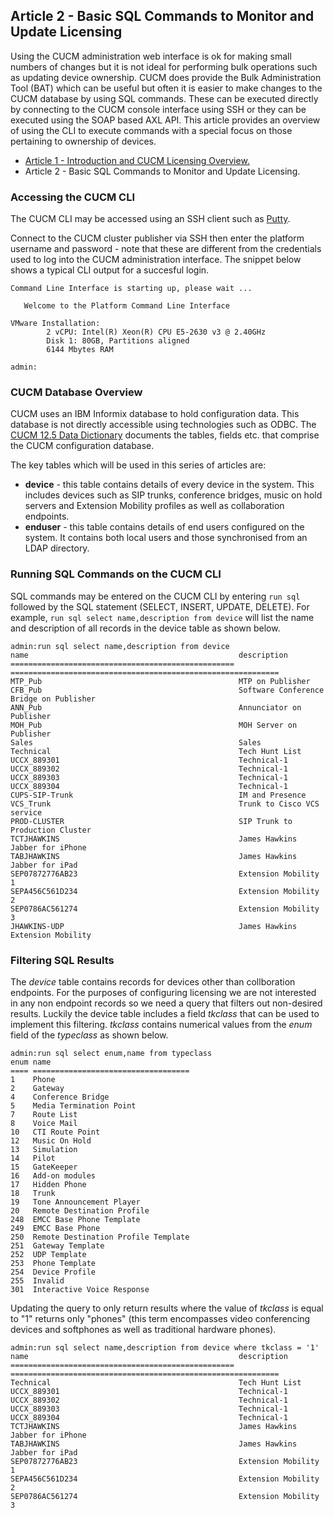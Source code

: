 ## Article 2 - Basic SQL Commands to Monitor and Update Licensing

Using the CUCM administration web interface is ok for making small numbers of changes but it is not ideal for performing bulk operations such as updating device ownership. CUCM does provide the Bulk Administration Tool (BAT) which can be useful but often it is easier to make changes to the CUCM database by using SQL commands.
These can be executed directly by connecting to the CUCM console interface using SSH or they can be executed using the SOAP based AXL API.
This article provides an overview of using the CLI to execute commands with a special focus on those pertaining to ownership of devices.

- [Article 1 - Introduction and CUCM Licensing Overview.](https://jamesha100.github.io/cucm-license-management/page1)
- Article 2 - Basic SQL Commands to Monitor and Update Licensing.

### Accessing the CUCM CLI

The CUCM CLI may be accessed using an SSH client such as [Putty](https://www.chiark.greenend.org.uk/~sgtatham/putty/latest.html).

Connect to the CUCM cluster publisher via SSH then enter the platform username and password - note that these are different from the credentials used to log into the CUCM administration interface. The snippet below shows a typical CLI output for a succesful login.

```
Command Line Interface is starting up, please wait ...

   Welcome to the Platform Command Line Interface

VMware Installation:
        2 vCPU: Intel(R) Xeon(R) CPU E5-2630 v3 @ 2.40GHz
        Disk 1: 80GB, Partitions aligned
        6144 Mbytes RAM

admin:
```
### CUCM Database Overview
CUCM uses an IBM Informix database to hold configuration data. This database is not directly accessible using technologies such as ODBC. The [CUCM 12.5 Data Dictionary](https://developer.cisco.com/docs/axl/#!12-5-cucm-data-dictionary) documents the tables, fields etc. that comprise the CUCM configuration database.

The key tables which will be used in this series of articles are:
- **device** - this table contains details of every device in the system. This includes devices such as SIP trunks, conference bridges, music on hold servers and Extension Mobility profiles as well as collaboration endpoints.
- **enduser** - this table contains details of end users configured on the system. It contains both local users and those synchronised from an LDAP directory.

### Running SQL Commands on the CUCM CLI

SQL commands may be entered on the CUCM CLI by entering `run sql` followed by the SQL statement (SELECT, INSERT, UPDATE, DELETE). For example, `run sql select name,description from device` will list the name and description of all records in the device table as shown below.

```
admin:run sql select name,description from device
name                                               description
================================================== ============================================================
MTP_Pub                                            MTP on Publisher
CFB_Pub                                            Software Conference Bridge on Publisher
ANN_Pub                                            Annunciator on Publisher
MOH_Pub                                            MOH Server on Publisher
Sales                                              Sales
Technical                                          Tech Hunt List
UCCX_889301                                        Technical-1
UCCX_889302                                        Technical-1
UCCX_889303                                        Technical-1
UCCX_889304                                        Technical-1
CUPS-SIP-Trunk                                     IM and Presence
VCS_Trunk                                          Trunk to Cisco VCS service
PROD-CLUSTER                                       SIP Trunk to Production Cluster
TCTJHAWKINS                                        James Hawkins Jabber for iPhone
TABJHAWKINS                                        James Hawkins Jabber for iPad
SEP07872776AB23                                    Extension Mobility 1
SEPA456C561D234                                    Extension Mobility 2
SEP0786AC561274                                    Extension Mobility 3
JHAWKINS-UDP                                       James Hawkins Extension Mobility
```

### Filtering SQL Results
The *device* table contains records for devices other than collboration endpoints. For the purposes of configuring licensing we are not interested in any non endpoint records so we need a query that filters out non-desired results. Luckily the device table includes a field *tkclass* that can be used to implement this filtering. *tkclass* contains numerical values from the *enum* field of the *typeclass* as shown below.
```
admin:run sql select enum,name from typeclass
enum name
==== ===================================
1    Phone
2    Gateway
4    Conference Bridge
5    Media Termination Point
7    Route List
8    Voice Mail
10   CTI Route Point
12   Music On Hold
13   Simulation
14   Pilot
15   GateKeeper
16   Add-on modules
17   Hidden Phone
18   Trunk
19   Tone Announcement Player
20   Remote Destination Profile
248  EMCC Base Phone Template
249  EMCC Base Phone
250  Remote Destination Profile Template
251  Gateway Template
252  UDP Template
253  Phone Template
254  Device Profile
255  Invalid
301  Interactive Voice Response
```
Updating the query to only return results where the value of *tkclass* is equal to "1"  returns only "phones" (this term encompasses video conferencing devices and softphones as well as traditional hardware phones). 
```
admin:run sql select name,description from device where tkclass = '1'
name                                               description
================================================== ============================================================
Technical                                          Tech Hunt List
UCCX_889301                                        Technical-1
UCCX_889302                                        Technical-1
UCCX_889303                                        Technical-1
UCCX_889304                                        Technical-1
TCTJHAWKINS                                        James Hawkins Jabber for iPhone
TABJHAWKINS                                        James Hawkins Jabber for iPad
SEP07872776AB23                                    Extension Mobility 1
SEPA456C561D234                                    Extension Mobility 2
SEP0786AC561274                                    Extension Mobility 3
```




